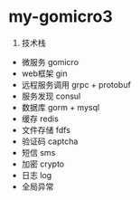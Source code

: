 # my-gomicro3

1. 技术栈
- 微服务 gomicro
- web框架 gin
- 远程服务调用 grpc + protobuf
- 服务发现 consul
- 数据库 gorm + mysql
- 缓存 redis
- 文件存储 fdfs
- 验证码 captcha
- 短信 sms
- 加密 crypto
- 日志 log
- 全局异常